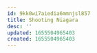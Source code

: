 ```yaml
---
id: 9kk0wi7aiedia6mmnjsl857
title: Shooting Niagara
desc: ''
updated: 1655504965403
created: 1655504965403
---
```



